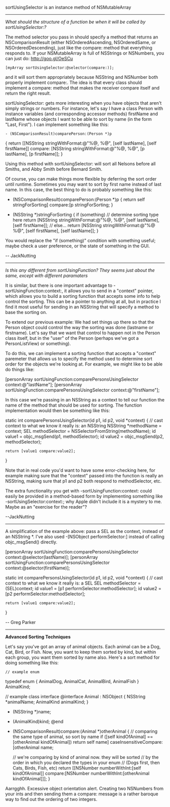 sortUsingSelector is an instance method of NSMutableArray


----

*What should the structure of a function be when it will be called by sortUsingSelector:?*

The method selector you pass in should specify a method that returns an NSComparisonResult (either NSOrderedAscending, NSOrderedSame, or NSOrderedDescending), just like the compare: method that everything responds to.  If your NSMutableArray is full of NSStrings or NSNumbers, you can just do: http://goo.gl/OeSCu

    [myArray sortUsingSelector:@selector(compare:)];

and it will sort them appropriately because NSString and NSNumber both properly implement compare:.  The idea is that every class should implement a compare: method that makes the receiver compare itself and return the right result.

sortUsingSelector: gets more interesting when you have objects that aren't simply strings or numbers.  For instance, let's say I have a class Person with instance variables (and corresponding accessor methods) firstName and lastName whose objects I want to be able to sort by name (in the form "Last, First").  I can implement something like this:

    - (NSComparisonResult)comparePerson:(Person *)p
{
    return [[NSString stringWithFormat:@"%@, %@", 
                                       [self lastName], [self firstName]]
            compare:
            [NSString stringWithFormat:@"%@, %@", 
                                       [p lastName], [p firstName]];
}

Using this method with sortUsingSelector: will sort all Nelsons before all Smiths, and Abby Smith before Bernard Smith.

Of course, you can make things more flexible by deferring the sort order until runtime.  Sometimes you may want to sort by first name instead of last name.  In this case, the best thing to do is probably something like this:

    
- (NSComparisonResult)comparePerson:(Person *)p
{
    return self stringForSorting] compare:[p stringForSorting;
}

- (NSString *)stringForSorting
{
    if (something)  // determine sorting type here
        return [NSString stringWithFormat:@"%@, %@", 
                                          [self lastName], [self firstName]];
    // else...
        return [NSString stringWithFormat:@"%@ %@", 
                                          [self firstName], [self lastName]];
}


You would replace the "if (something)" condition with something useful;  maybe check a user preference, or the state of something in the GUI.

-- JackNutting

----

*Is this any different from sortUsingFunction? They seems just about the same, except with different paramaters*

It is similar, but there is one important advantage to -sortUsingFunction:context:, it allows you to send in a "context" pointer, which allows you to build a sorting function that accepts some info to help control the sorting.  This can be a pointer to anything at all, but in practice I find it most useful for sending in an NSString that will specify a method to base the sorting on.

To extend our previous example:  We had set things up there so that the Person object could control the way the sorting was done (lastname or firstname).  Let's say that we want that control to happen not in the Person class itself, but in the "user" of the Person (perhaps we've got a PersonListView) or something).

To do this, we can implement a sorting function that accepts a "context" paremeter that allows us to specify the method used to determine sort order for the objects we're looking at.  For example, we might like to be able do things  like:

    
[personArray sortUsingFunction:comparePersonsUsingSelector
                       context:@"lastName"];
[personArray sortUsingFunction:comparePersonsUsingSelector
                       context:@"firstName"];


In this case we're passing in an NSString as a context to tell our function the name of the method that should be used for sorting.  The function implementation would then be something like this:

    
static int comparePersonsUsingSelector(id p1, id p2, void *context)
{
    // cast context to what we know it really is:  an NSString
    NSString *methodName = context;
    SEL methodSelector = NSSelectorFromString(methodName);
    id value1 = objc_msgSend(p1, methodSelector);
    id value2 = objc_msgSend(p2, methodSelector);

    return [value1 compare:value2];
}


Note that in real code you'd want to have some error-checking here, for example making sure that the "context" passed into the function is really an NSString, making sure that p1 and p2 both respond to methodSelector, etc.

The extra functionality you get with -sortUsingFunction:context: could easily be provided in a method-based form by implementing something like -sortUsingSelector:context:; why Apple didn't include it is a mystery to me.  Maybe as an "exercise for the reader"?

--JackNutting

----

A simplification of the example above: pass a SEL as the context, instead of an NSString *. I've also used -[NSObject performSelector:] instead of calling objc_msgSend() directly.

    
[personArray sortUsingFunction:comparePersonsUsingSelector
                       context:@selector(lastName)];
[personArray sortUsingFunction:comparePersonsUsingSelector
                       context:@selector(firstName)];

static int comparePersonsUsingSelector(id p1, id p2, void *context)
{
    // cast context to what we know it really is:  a SEL
    SEL methodSelector = (SEL)context;
    id value1 = [p1 performSelector:methodSelector];
    id value2 = [p2 performSelector:methodSelector];

    return [value1 compare:value2];
}


-- Greg Parker

----

**Advanced Sorting Techniques**

Let's say you've got an array of animal objects. Each animal can be a Dog, Cat, Bird, or Fish. Now, you want to keep them sorted by kind, but within each group, you want them sorted by name also. Here's a sort method for doing something like this:

    // example enum
typedef enum
{
	AnimalDog,
	AnimalCat,
	AnimalBird,
	AnimalFish
} AnimalKind;

// example class interface
@interface Animal : NSObject
{
	NSString *animalName;
	AnimalKind animalKind;
}
- (NSString *)name;
- (AnimalKind)kind;
@end

- (NSComparisonResult)compare:(Animal *)otherAnimal
{
	// comparing the same type of animal, so sort by name
	if ([self kindOfAnimal] == [otherAnimal kindOfAnimal])
		return self name] caseInsensitiveCompare:[otherAnimal name;
	
	// we're comparing by kind of animal now. they will be sorted
	// by the order in which you declared the types in your enum
	// (Dogs first, then Cats, Birds, Fish, etc)
	return [[NSNumber numberWithInt:[self kindOfAnimal]]
		compare:[NSNumber numberWithInt:[otherAnimal kindOfAnimal]]];
}


Aarrgghh. Excessive object orientation alert. Creating two NSNumber<nowiki/>s from your ints and then sending them a compare: message is a rather baroque way to find out the ordering of two integers.
